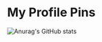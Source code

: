 # My Profile Pins

![Anurag's GitHub stats](https://github-readme-stats.vercel.app/api?username=budiharyonoo&show_icons=true&theme=radical)
